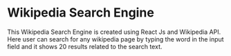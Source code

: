 # Wikipedia Search Engine

This Wikipedia Search Engine is created using React Js and Wikipedia API. 
Here user can search for any wikipedia page by typing the word in the input field and it shows 20 results related to the search text.
